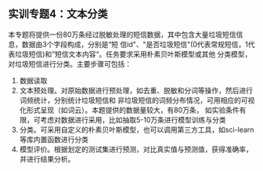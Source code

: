 ## 实训专题4：⽂本分类
本专题将提供⼀份80万条经过脱敏处理的短信数据，其中包含⼤量垃圾短信信息，数据由3个字段构成，分别是“短
信id"、"是否垃圾短信"(0代表常规短信，1代表垃圾短信)和”短信⽂本内容“。任务要求采⽤朴素⻉叶斯模型或其他
分类模型，对垃圾短信进⾏分类。主要步骤可包括：
1. 数据读取
2. ⽂本预处理。对原始数据进⾏预处理，如去重、脱敏和分词等操作，然后进⾏词频统计，分别统计垃圾短信和
⾮垃圾短信的词频分布情况，可⽤相应的可视化形式呈现（如词云）。本题提供的数据量较⼤，有80万条，
如实验条件有限，可考虑对数据进⾏采⽤，⽐如抽取5-10万条进⾏模型训练与分类
3. 分类。可采⽤⾃定义的朴素⻉叶斯模型，也可以调⽤第三⽅⼯具，如sci-learn等库内置函数进⾏分类
4. 模型评价。根据划定的测试集进⾏预测，对⽐真实值与预测值，获得准确率，并进⾏结果分析。